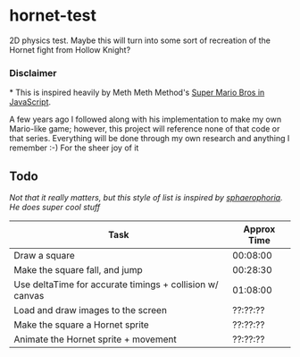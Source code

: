 # hornet-test

2D physics test. Maybe this will turn into some sort of recreation of the Hornet fight from Hollow Knight?


### Disclaimer
\* This is inspired heavily by Meth Meth Method's [Super Mario Bros in JavaScript](https://www.youtube.com/playlist?list=PLS8HfBXv9ZWWe8zXrViYbIM2Hhylx8DZx).

A few years ago I followed along with his implementation to make my own Mario-like game; however, this project will reference none of that code or that series. Everything will be done through my own research and anything I remember :-) For the sheer joy of it



## Todo

_Not that it really matters, but this style of list is inspired by [sphaerophoria](https://www.youtube.com/@sphaerophoria). He does super cool stuff_

| Task                                                          | Approx Time |
| ------------------------------------------------------------- | ----------- |
| Draw a square                                                 | 00:08:00    |
| Make the square fall, and jump                                | 00:28:30    |
| Use deltaTime for accurate timings + collision w/ canvas      | 01:08:00    |
| Load and draw images to the screen                            | ??:??:??    |
| Make the square a Hornet sprite                               | ??:??:??    |
| Animate the Hornet sprite + movement                          | ??:??:??    |
